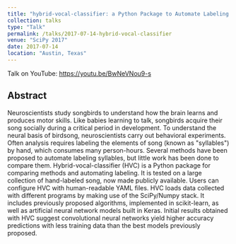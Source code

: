 ```yaml
---
title: "hybrid-vocal-classifier: a Python Package to Automate Labeling of Birdsong for Behavioral Experiments"
collection: talks
type: "Talk"
permalink: /talks/2017-07-14-hybrid-vocal-classifier
venue: "SciPy 2017"
date: 2017-07-14
location: "Austin, Texas"
---
```

Talk on YouTube: <https://youtu.be/BwNeVNou9-s>

## Abstract
Neuroscientists study songbirds to understand how the brain learns and produces motor skills. Like babies learning to talk, songbirds acquire their song socially during a critical period in development. To understand the neural basis of birdsong, neuroscientists carry out behavioral experiments. Often analysis requires labeling the elements of song (known as "syllables") by hand, which consumes many person-hours. Several methods have been proposed to automate labeling syllables, but little work has been done to compare them. Hybrid-vocal-classifier (HVC) is a Python package for comparing methods and automating labeling. It is tested on a large collection of hand-labeled song, now made publicly available. Users can configure HVC with human-readable YAML files. HVC loads data collected with different programs by making use of the SciPy/Numpy stack. It includes previously proposed algorithms, implemented in scikit-learn, as well as artificial neural network models built in Keras. Initial results obtained with HVC suggest convolutional neural networks yield higher accuracy predictions with less training data than the best models previously proposed.

